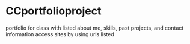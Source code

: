 # CCportfolioproject
portfolio for class with listed about me, skills, past projects, and contact information
access sites by using urls listed
